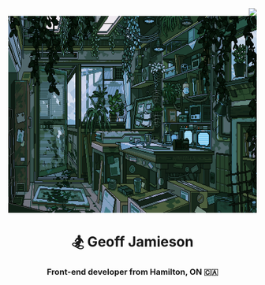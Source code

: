 <img align="right" src="https://visitor-badge.laobi.icu/badge?page_id=UnionPAC.UnionPAC" />

<div align="center">
  <img align='center' src="https://github.com/UnionPAC/UnionPAC/blob/main/jungle-lab.gif" alt="A jungle science lab, where plants thrive both on the ground and on the walls" height='400' />
  <h1>🏂 Geoff Jamieson</h1> 

  <h3 >Front-end developer from Hamilton, ON 🇨🇦</h3>
</div>



